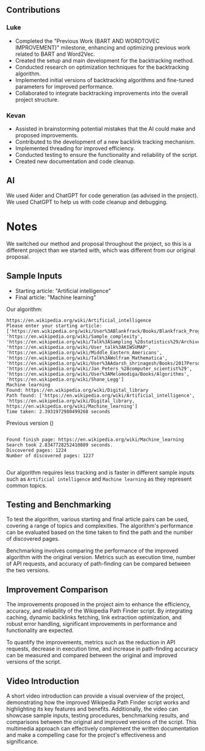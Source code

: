 ## Contributions

### Luke
- Completed the "Previous Work (BART AND WORDTOVEC IMPROVEMENT)" milestone, enhancing and optimizing previous work related to BART and Word2Vec.
- Created the setup and main development for the backtracking method.
- Conducted research on optimization techniques for the backtracking algorithm.
- Implemented initial versions of backtracking algorithms and fine-tuned parameters for improved performance.
- Collaborated to integrate backtracking improvements into the overall project structure.

### Kevan
- Assisted in brainstorming potential mistakes that the AI could make and proposed improvements.
- Contributed to the development of a new backlink tracking mechanism.
- Implemented threading for improved efficiency.
- Conducted testing to ensure the functionality and reliability of the script.
- Created new documentation and code cleanup. 

## AI

We used Aider and ChatGPT for code generation (as advised in the project). 
We used ChatGPT to help us with code cleanup and debugging. 

# Notes
We switched our method and proposal throughout the project, so this is a different project than we started with, which was different from our original proposal. 

## Sample Inputs
- Starting article: "Artificial intelligence"
- Final article: "Machine learning"

Our algorithm: 

```
https://en.wikipedia.org/wiki/Artificial_intelligence
Please enter your starting article: ['https://en.wikipedia.org/wiki/User%3ABlankfrack/Books/Blankfrack_Programming', 'https://en.wikipedia.org/wiki/Sample_complexity', 'https://en.wikipedia.org/wiki/Talk%3ASampling_%28statistics%29/Archives/2012', 'https://en.wikipedia.org/wiki/User_talk%3AKIWSUMAP', 'https://en.wikipedia.org/wiki/Middle_Eastern_Americans', 'https://en.wikipedia.org/wiki/Talk%3AWolfram_Mathematica', 'https://en.wikipedia.org/wiki/User%3AAdarsh_shrinagesh/Books/2017PersonalAdarsh1', 'https://en.wikipedia.org/wiki/Jan_Peters_%28computer_scientist%29', 'https://en.wikipedia.org/wiki/User%3AMelomodiga/Books/Algorithms', 'https://en.wikipedia.org/wiki/Shane_Legg']
Machine learning
Found: https://en.wikipedia.org/wiki/Digital_library
Path found: ['https://en.wikipedia.org/wiki/Artificial_intelligence', 'https://en.wikipedia.org/wiki/Digital_library, https://en.wikipedia.org/wiki/Machine_learning']
Time taken: 2.3931972980499268 seconds

```

Previous version ()

```

Found finish page: https://en.wikipedia.org/wiki/Machine_learning
Search took 2.8347728252410889 seconds.
Discovered pages: 1224
Number of discovered pages: 1227


```

Our algorithm requires less tracking and is faster in different sample inputs such as `Artificial intelligence` and `Machine learning` as they represent common topics. 

## Testing and Benchmarking
To test the algorithm, various starting and final article pairs can be used, covering a range of topics and complexities. The algorithm's performance can be evaluated based on the time taken to find the path and the number of discovered pages.

Benchmarking involves comparing the performance of the improved algorithm with the original version. Metrics such as execution time, number of API requests, and accuracy of path-finding can be compared between the two versions.

## Improvement Comparison
The improvements proposed in the project aim to enhance the efficiency, accuracy, and reliability of the Wikipedia Path Finder script. By integrating caching, dynamic backlinks fetching, link extraction optimization, and robust error handling, significant improvements in performance and functionality are expected.

To quantify the improvements, metrics such as the reduction in API requests, decrease in execution time, and increase in path-finding accuracy can be measured and compared between the original and improved versions of the script.

## Video Introduction
A short video introduction can provide a visual overview of the project, demonstrating how the improved Wikipedia Path Finder script works and highlighting its key features and benefits. Additionally, the video can showcase sample inputs, testing procedures, benchmarking results, and comparisons between the original and improved versions of the script. This multimedia approach can effectively complement the written documentation and make a compelling case for the project's effectiveness and significance.
